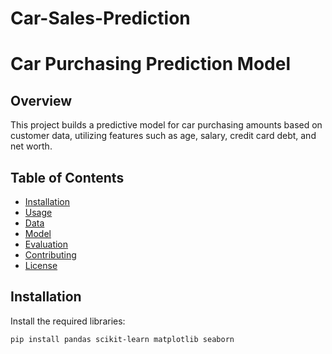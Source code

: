 # Car-Sales-Prediction
# Car Purchasing Prediction Model

## Overview
This project builds a predictive model for car purchasing amounts based on customer data, utilizing features such as age, salary, credit card debt, and net worth.

## Table of Contents
- [Installation](#installation)
- [Usage](#usage)
- [Data](#data)
- [Model](#model)
- [Evaluation](#evaluation)
- [Contributing](#contributing)
- [License](#license)

## Installation
Install the required libraries:
```bash
pip install pandas scikit-learn matplotlib seaborn
